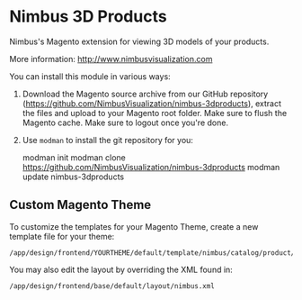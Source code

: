 # Nimbus 3D Products

Nimbus's Magento extension for viewing 3D models of your products.

More information: http://www.nimbusvisualization.com

You can install this module in various ways:

1) Download the Magento source archive from our GitHub repository (https://github.com/NimbusVisualization/nimbus-3dproducts), extract the files and upload to your Magento root folder. Make sure to flush the Magento cache. Make sure to logout once you're done.

2) Use `modman` to install the git repository for you:

    modman init
    modman clone https://github.com/NimbusVisualization/nimbus-3dproducts
    modman update nimbus-3dproducts

## Custom Magento Theme

To customize the templates for your Magento Theme, create a new template file for your theme:

	/app/design/frontend/YOURTHEME/default/template/nimbus/catalog/product/view/3dmodel.phtml

You may also edit the layout by overriding the XML found in:

	/app/design/frontend/base/default/layout/nimbus.xml
